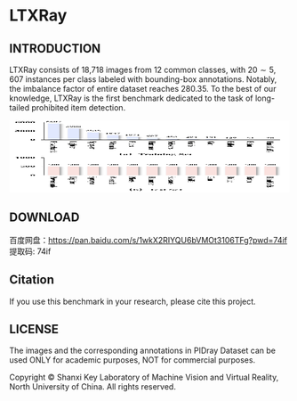 # LTXRay
## INTRODUCTION
LTXRay consists of 18,718 images from 12 common classes, with $20 \sim 5,607$ instances per class labeled with bounding-box annotations. Notably, the imbalance factor of entire dataset reaches 280.35. To the best of our knowledge, LTXRay is the first benchmark dedicated to the task of long-tailed prohibited item detection.
<div align=center><img src="distribution_ours.png" width="600" height="130" /></div>

## DOWNLOAD
百度网盘：https://pan.baidu.com/s/1wkX2RIYQU6bVMOt3106TFg?pwd=74if 提取码: 74if

## Citation
If you use this benchmark in your research, please cite this project.

## LICENSE
The images and the corresponding annotations in PIDray Dataset can be used ONLY for academic purposes, NOT for commercial purposes.

Copyright © Shanxi Key Laboratory of Machine Vision and Virtual Reality, North University of China. All rights reserved.
